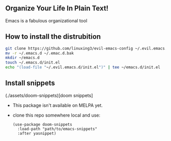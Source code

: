 ## Organize Your Life In Plain Text!


Emacs is a fabulous organizational tool 

## How to install the distrubition

```sh
git clone https://github.com/linuxing3/evil-emacs-config ~/.evil.emacs.d
mv -r ~/.emacs.d ~/.emac.d.bak
mkdir ~/emacs.d
touch ~/.emacs.d/init.el 
echo "(load-file "~/.evil.emacs.d/init.el")" | tee ~/emacs.d/init.el 
```

## Install snippets

(./assets/doom-snippets)[doom snippets]

+ This package isn't available on MELPA yet.
+ clone this repo somewhere local and use:

  ``` emacs-lisp
  (use-package doom-snippets
    :load-path "path/to/emacs-snippets"
    :after yasnippet)
  ```
